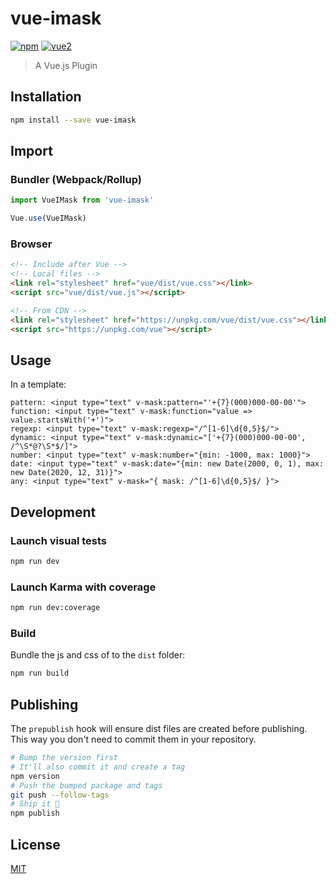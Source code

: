 # vue-imask

[![npm](https://img.shields.io/npm/v/vue.svg)](https://www.npmjs.com/package/vue) [![vue2](https://img.shields.io/badge/vue-2.x-brightgreen.svg)](https://vuejs.org/)

> A Vue.js Plugin

## Installation

```bash
npm install --save vue-imask
```

## Import

### Bundler (Webpack/Rollup)

```js
import VueIMask from 'vue-imask'

Vue.use(VueIMask)
```

### Browser

```html
<!-- Include after Vue -->
<!-- Local files -->
<link rel="stylesheet" href="vue/dist/vue.css"></link>
<script src="vue/dist/vue.js"></script>

<!-- From CDN -->
<link rel="stylesheet" href="https://unpkg.com/vue/dist/vue.css"></link>
<script src="https://unpkg.com/vue"></script>
```

## Usage

In a template:

```
pattern: <input type="text" v-mask:pattern="'+{7}(000)000-00-00'">
function: <input type="text" v-mask:function="value => value.startsWith('+')">
regexp: <input type="text" v-mask:regexp="/^[1-6]\d{0,5}$/">
dynamic: <input type="text" v-mask:dynamic="['+{7}(000)000-00-00', /^\S*@?\S*$/]">
number: <input type="text" v-mask:number="{min: -1000, max: 1000}">
date: <input type="text" v-mask:date="{min: new Date(2000, 0, 1), max: new Date(2020, 12, 31)}">
any: <input type="text" v-mask="{ mask: /^[1-6]\d{0,5}$/ }">
```

## Development

### Launch visual tests

```bash
npm run dev
```

### Launch Karma with coverage

```bash
npm run dev:coverage
```

### Build

Bundle the js and css of to the `dist` folder:

```bash
npm run build
```


## Publishing

The `prepublish` hook will ensure dist files are created before publishing. This
way you don't need to commit them in your repository.

```bash
# Bump the version first
# It'll also commit it and create a tag
npm version
# Push the bumped package and tags
git push --follow-tags
# Ship it 🚀
npm publish
```

## License

[MIT](http://opensource.org/licenses/MIT)
